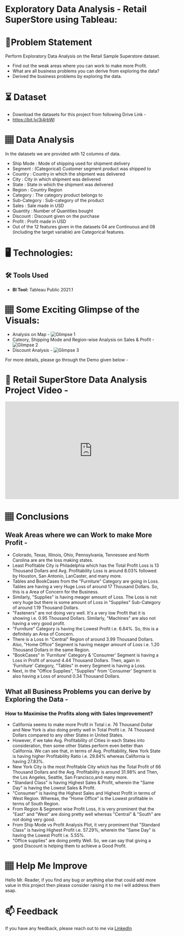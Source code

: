 
# Exploratory Data Analysis - Retail SuperStore using Tableau:

# 📝Problem Statement
Perform Exploratory Data Analysis on the Retail Sample Superstore dataset. 
* Find out the weak areas where you can work to make more Profit.
* What are all business problems you can derive from exploring the data?
* Derived the business problems by exploring the data.

# ⏳ Dataset
* Download the datasets for this project from following Drive Link -
* https://bit.ly/3i4rbWl

# 🏽‍ Data Analysis
In the datasets we are provided with 12 columns of data.

* Ship Mode : Mode of shipping used for shipment delivery
* Segment : (Categorical) Customer segment product was shipped to
* Country : Country in which the shipment was delivered
* City : City in which shipment was delivered
* State : State in which the shipment was delivered
* Region : Country Region
* Category : The category product belongs to
* Sub-Category : Sub-category of the product
* Sales : Sale made in USD
* Quantity : Number of Quantities bought 
* Discount : Discount given on the purchase
* Profit : Profit made in USD
* Out of the 12 features given in the datasets 04 are Continuous and 08 (including the target variable) are Categorical features.

# 🖥️ Technologies:
## 🛠️ Tools Used
* **BI Tool:** Tableau Public 2021.1

# 🏽‍ Some Exciting Glimpse of the Visuals:
* Analysis on Map -
![Glimpse 1](https://user-images.githubusercontent.com/84115928/139073253-29836d1e-39da-4181-b132-0487165582f2.gif)
* Cateory, Shipping Mode and Region-wise Analysis on Sales & Profit -
![Glimpse 2](https://user-images.githubusercontent.com/84115928/139073502-208b4b69-4425-4503-bd39-c54b6e92d3d8.gif)
* Discount Analysis -
![Glimpse 3](https://user-images.githubusercontent.com/84115928/139073898-56d92ec7-e281-4b46-b550-8b58364678ee.gif)

For more details, please go through the Demo given below -

# 🎯 Retail SuperStore Data Analysis Project Video -
<iframe width="560" height="315" 
src="https://www.youtube.com/embed/ruRvXaBgrGA"
frameborder="0" 
allow="accelerometer; autoplay; clipboard-write; encrypted-media; gyroscope; picture-in-picture" 
allowfullscreen></iframe>

# 🏽‍ Conclusions
## Weak Areas where we can Work to make More Profit -
* Colorado, Texas, Illinois, Ohio, Pennsylvania, Tennessee and North Carolina are are the loss making states.
* Least Profitable City is Philadelphia which has the Total Profit Loss is 13 Thousand Dollars and Avg. Profitability Loss is around 8.03% followed by Houston, San Antonio, LanCaster, and many more.
* Tables and BookCases from the "Furniture" Category are going in Loss. Tables are having a very Huge Loss of around 17 Thousand Dollars. So, this is a Area of Concern for the Business.
* Similarly, "Supplies" is having meager amount of Loss. The Loss is not very huge but there is some amount of Loss in "Supplies" Sub-Category of around 1.19 Thousand Dollars. 
* "Fasteners" are not doing very well. It's a very low Profit that it is showing i.e. 0.95 Thousand Dollars. Similarly, "Machines" are also not having a very good profit.
* "Furniture" Category is having the Lowest Profit i.e. 6.84%. So, this is a definitely an Area of Concern.
* There is a Loss in "Central" Region of around 3.99 Thousand Dollars. Also, "Home Office" Segment is having meager amount of Loss i.e. 1.20 Thousand Dollars in the same Region.
* "BookCases" in 'Furniture' Category & 'Consumer' Segment is having a Loss in Profit of around 4.44 Thousand Dollars. Then, again in 'Furniture' Category, "Tables" in every Segment is having a Loss. 
* Next, in the "Office Supplies", "Supplies" from 'Consumer' Segment is also having a Loss of around 0.34 Thousand Dollars. 

## What all Business Problems you can derive by Exploring the Data -
### How to Maximise the Profits along with Sales Improvement?
* California seems to make more Profit in Total i.e. 76 Thousand Dollar and New York is also doing pretty well in Total Profit i.e. 74 Thousand Dollars compared to any other States in United States.
* However, if we take Avg. Profitability of Cities in each States into consideration, then some other States perform even better than California. We can see that, in terms of Avg. Profitability, New York State is having higher Profitability Ratio i.e. 29.84% whereas California is having 27.83%.
* New York City is the most Profitable City which has the Total Profit of 66 Thousand Dollars and the Avg. Profitability is around 31.98% and Then, the Los Angeles, Seattle, San Francisco,and many more.
* "Standard Class" is having Highest Sales & Profit, wherein the "Same Day" is having the Lowest Sales & Profit.
* "Consumer" is having the Highest Sales and Highest Profit in terms of West Region. Whereas, the "Home Office" is the Lowest profitable in terms of South Region.
* From Region & Segment wise Profit Loss, it is very prominent that the "East" and "West" are doing pretty well whereas "Central" & "South" are not doing very good. 
* From Ship Mode vs Profit Analysis Plot, it very prominent that "Standard Class" is having Highest Profit i.e. 57.29%, wherein the "Same Day" is having the Lowest Profit i.e. 5.55%.
* "Office supplies" are doing pretty Well. So, we can say that giving a good Discount is helping them to achieve a Good Profit.

# 🏽‍ Help Me Improve
Hello Mr. Reader, if you find any bug or anything else that could add more value in this project then please consider raising it to me I will address them asap.
  
# 📫 Feedback
If you have any feedback, please reach out to me via [LinkedIn](https://www.linkedin.com/in/lokesh-attarde-145086141/)

